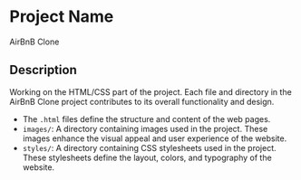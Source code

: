 # Project Name
AirBnB Clone
## Description

Working on the HTML/CSS part of the project.
Each file and directory in the AirBnB Clone project contributes to its overall functionality and design. 
- The `.html` files define the structure and content of the web pages.
- `images/`: A directory containing images used in the project. These images enhance the visual appeal and user experience of the website.
- `styles/`: A directory containing CSS stylesheets used in the project. These stylesheets define the layout, colors, and typography of the website.


